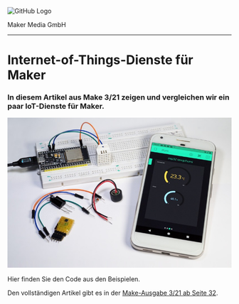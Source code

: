 ![GitHub Logo](http://www.heise.de/make/icons/make_logo.png)

Maker Media GmbH

***

# Internet-of-Things-Dienste für Maker

### In diesem Artikel aus Make 3/21 zeigen und vergleichen wir ein paar IoT-Dienste für Maker.

![Picture](IoT_Aufmacher.jpg) 

Hier finden Sie den Code aus den Beispielen.

Den vollständigen Artikel  gibt es in der [Make-Ausgabe 3/21 ab Seite 32](https://www.heise.de/select/make/). 



